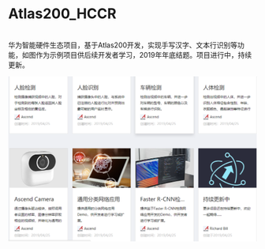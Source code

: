 # Atlas200_HCCR
<br>华为智能硬件生态项目，基于Atlas200开发，实现手写汉字、文本行识别等功能，如图作为示例项目供后续开发者学习，2019年年底结题。项目进行中，持续更新。</br>

![Example image2](https://github.com/HuiyanWen/Atlas200_HCCR/blob/master/1.png)  
